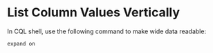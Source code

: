 # List Column Values Vertically

In CQL shell, use the following command to make wide data readable:

```console
expand on
```
